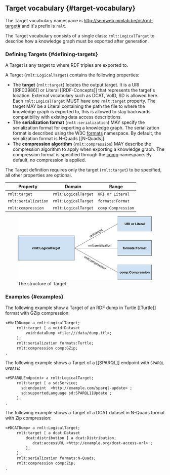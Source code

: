 ## Target vocabulary {#target-vocabulary}

The Target vocabulary namespace is http://semweb.mmlab.be/ns/rml-target# 
and it's prefix is `rmlt`.

The Target vocabulary consists of a single class: `rmlt:LogicalTarget` 
to describe how a knowledge graph must be exported after generation. 

### Defining Targets {#defining-targets}

A Target is any target to where RDF triples are exported to.

A Target (`rmlt:LogicalTarget`) contains the following properties:

- The **target** (`rmlt:target`) locates the output target.
It is a URI [[RFC3986]] 
or Literal [[RDF-Concepts]]
that represents the target's location. 
External vocabulary such as DCAT, VoID, SD is allowed here. 
Each `rmlt:LogicalTarget` MUST have one `rmlt:target` property. 
The target MAY be a Literal 
containing the path the file to where the knowledge graph is exported to, 
this is allowed to stay backwards compatibility 
with existing data access descriptions.
- The **serialization format** (`rmlt:serialization`) MAY specify 
the serialization format for exporting a knowledge graph. 
The serialization format is described using the W3C 
[formats](https://www.w3.org/ns/formats/) namespace. 
By default, the serialization format is N-Quads [[N-Quads]].
- The **compression algorithm** (`rmlt:compression`) MAY describe 
the compression algorithm to apply when exporting a knowledge graph.
The compression format is specified through 
the [comp](http://semweb.mmlab.be/ns/rml-compression#) namespace.
By default, no compression is applied.

The Target definition requires only the target (`rmlt:target`) to be specified, 
all other properties are optional.

| Property             | Domain               | Range              |
| -------------------- | -------------------- | ------------------ |
| `rmlt:target`        | `rmlt:LogicalTarget` | `URI or Literal`   |
| `rmlt:serialization` | `rmlt:LogicalTarget` | `formats:Format`   |
| `rmlt:compression`   | `rmlt:LogicalTarget` | `comp:Compression` |

<figure>
  <img src="./resources/images/structure.png" alt="Target structure"/>
  <figcaption>The structure of Target</figcaption>
</figure>

### Examples {#examples}

The following example show a Target of an RDF dump in Turtle [[Turtle]] 
format with GZip compression:

```turtle "example": " "
<#VoIDDump> a rmlt:LogicalTarget;
     rmlt:target [ a void:Dataset
         void:dataDump <file:///data/dump.ttl>;
     ];
     rmlt:serialization formats:Turtle;
     rmlt:compression comp:GZip;
.
```

The following example shows a Target of a [[SPARQL]] 
endpoint with `SPARQL UPDATE`:

```turtle "example": " "
<#SPARQLEndpoint> a rmlt:LogicalTarget;
     rmlt:target [ a sd:Service;
       sd:endpoint  <http://example.com/sparql-update> ;
       sd:supportedLanguage sd:SPARQL11Update ;
     ];
.
```

The following example shows a Target of a 
DCAT dataset in N-Quads format with Zip compression:

```turtle "example": " "
<#DCATDump> a rmlt:LogicalTarget;
     rmlt:target [ a dcat:Dataset
         dcat:distribution [ a dcat:Distribution;
	        dcat:accessURL <http://example.org/dcat-access-url> ;
         ];
     ];
     rmlt:serialization formats:N-Quads;
     rmlt:compression comp:Zip;
.
```
